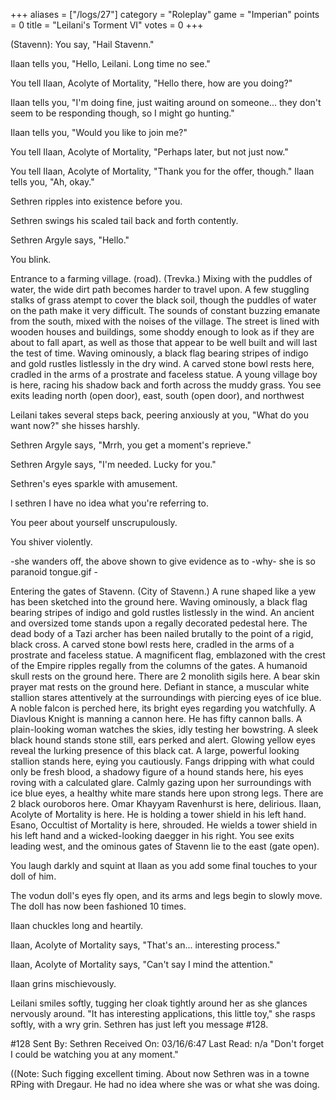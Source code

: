 +++
aliases = ["/logs/27"]
category = "Roleplay"
game = "Imperian"
points = 0
title = "Leilani's Torment VI"
votes = 0
+++

(Stavenn): You say, "Hail Stavenn."

Ilaan tells you, "Hello, Leilani. Long time no see."

You tell Ilaan, Acolyte of Mortality, "Hello there, how are you doing?"

Ilaan tells you, "I'm doing fine, just waiting around on someone... they don't
seem to be responding though, so I might go hunting."

Ilaan tells you, "Would you like to join me?"

You tell Ilaan, Acolyte of Mortality, "Perhaps later, but not just now."

You tell Ilaan, Acolyte of Mortality, "Thank you for the offer, though."
Ilaan tells you, "Ah, okay."

Sethren ripples into existence before you.

Sethren swings his scaled tail back and forth contently.

Sethren Argyle says, "Hello."

You blink.

Entrance to a farming village. (road). (Trevka.)
Mixing with the puddles of water, the wide dirt path becomes harder to travel
upon. A few stuggling stalks of grass atempt to cover the black soil, though
the puddles of water on the path make it very difficult. The sounds of constant
buzzing emanate from the south, mixed with the noises of the village. The
street is lined with wooden houses and buildings, some shoddy enough to look as
if they are about to fall apart, as well as those that appear to be well built
and will last the test of time. Waving ominously, a black flag bearing stripes
of indigo and gold rustles listlessly in the dry wind. A carved stone bowl
rests here, cradled in the arms of a prostrate and faceless statue. A young
village boy is here, racing his shadow back and forth across the muddy grass.
You see exits leading north (open door), east, south (open door), and northwest

Leilani takes several steps back, peering anxiously at you, "What do you want
now?" she hisses harshly.

Sethren Argyle says, "Mrrh, you get a moment's reprieve."

Sethren Argyle says, "I'm needed. Lucky for you."

Sethren's eyes sparkle with amusement.

l sethren
I have no idea what you're referring to.

You peer about yourself unscrupulously.

You shiver violently.

-she wanders off, the above shown to give evidence as to -why- she is so paranoid tongue.gif -

Entering the gates of Stavenn. (City of Stavenn.)
A rune shaped like a yew has been sketched into the ground here. Waving
ominously, a black flag bearing stripes of indigo and gold rustles listlessly
in the wind. An ancient and oversized tome stands upon a regally decorated
pedestal here. The dead body of a Tazi archer has been nailed brutally to the
point of a rigid, black cross. A carved stone bowl rests here, cradled in the
arms of a prostrate and faceless statue. A magnificent flag, emblazoned with
the crest of the Empire ripples regally from the columns of the gates. A
humanoid skull rests on the ground here. There are 2 monolith sigils here. A
bear skin prayer mat rests on the ground here. Defiant in stance, a muscular
white stallion stares attentively at the surroundings with piercing eyes of ice
blue. A noble falcon is perched here, its bright eyes regarding you watchfully.
A Diavlous Knight is manning a cannon here. He has fifty cannon balls. A
plain-looking woman watches the skies, idly testing her bowstring. A sleek
black hound stands stone still, ears perked and alert. Glowing yellow eyes
reveal the lurking presence of this black cat. A large, powerful looking
stallion stands here, eying you cautiously. Fangs dripping with what could only
be fresh blood, a shadowy figure of a hound stands here, his eyes roving with a
calculated glare. Calmly gazing upon her surroundings with ice blue eyes, a
healthy white mare stands here upon strong legs. There are 2 black ouroboros
here. Omar Khayyam Ravenhurst is here, delirious. Ilaan, Acolyte of Mortality
is here. He is holding a tower shield in his left hand. Esano, Occultist of
Mortality is here, shrouded. He wields a tower shield in his left hand and a
wicked-looking daegger in his right.
You see exits leading west, and the ominous gates of Stavenn lie to the east
(gate open).

You laugh darkly and squint at Ilaan as you add some final touches to your doll
of him.

The vodun doll's eyes fly open, and its arms and legs begin to slowly move.
The doll has now been fashioned 10 times.

Ilaan chuckles long and heartily.

Ilaan, Acolyte of Mortality says, "That's an... interesting process."

Ilaan, Acolyte of Mortality says, "Can't say I mind the attention."

Ilaan grins mischievously.

Leilani smiles softly, tugging her cloak tightly around her as she glances nervously
around. "It has interesting applications, this little toy," she rasps softly, with
a wry grin.
Sethren has just left you message #128.

#128  Sent By: Sethren  Received On: 03/16/6:47  Last Read: n/a
"Don't forget I could be watching you at any moment."

((Note: Such figging excellent timing. About now Sethren was in a towne RPing
with Dregaur. He had no idea where she was or what she was doing. 